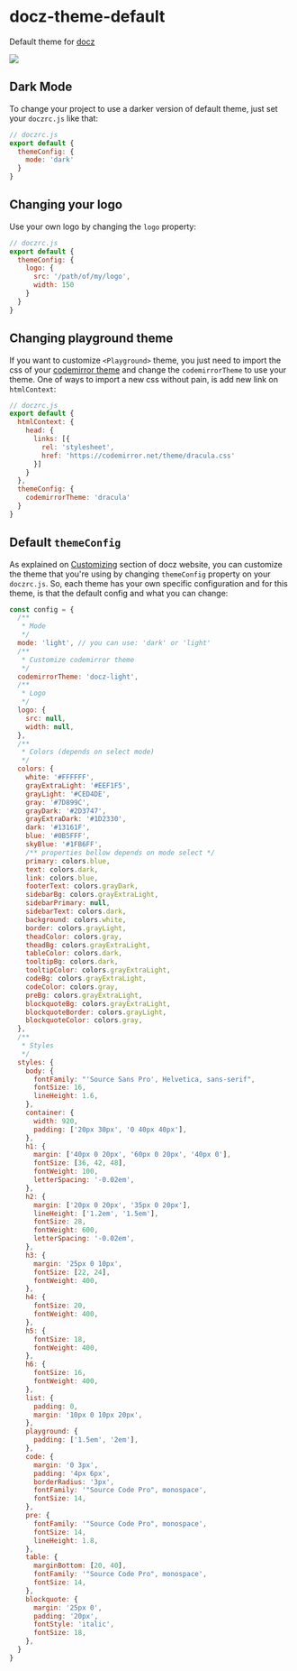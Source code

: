 # docz-theme-default

Default theme for [docz](https://docz.site)

![](https://cdn-std.dprcdn.net/files/acc_649651/xZt5zr)

## Dark Mode

To change your project to use a darker version of default theme, just set your `doczrc.js` like that:

```js
// doczrc.js
export default {
  themeConfig: {
    mode: 'dark'
  }
}
```

## Changing your logo

Use your own logo by changing the `logo` property:

```js
// doczrc.js
export default {
  themeConfig: {
    logo: {
      src: '/path/of/my/logo',
      width: 150
    }
  }
}
```

## Changing playground theme

If you want to customize `<Playground>` theme, you just need to import the css of your [codemirror theme](https://codemirror.net/theme/) and change the `codemirrorTheme` to use your theme. One of ways to import a new css without pain, is add new link on `htmlContext`:

```js
// doczrc.js
export default {
  htmlContext: {
    head: {
      links: [{
        rel: 'stylesheet',
        href: 'https://codemirror.net/theme/dracula.css'
      }]
    }
  },
  themeConfig: {
    codemirrorTheme: 'dracula'
  }
}
```

## Default `themeConfig`

As explained on [Customizing](https://www.docz.site/introduction/customizing) section of docz website, you can customize the theme that you're using by changing `themeConfig` property on your `doczrc.js`. So, each theme has your own specific configuration and for this theme, is that the default config and what you can change:

```js
const config = {
  /**
   * Mode
   */
  mode: 'light', // you can use: 'dark' or 'light'
  /**
   * Customize codemirror theme
   */
  codemirrorTheme: 'docz-light',
  /**
   * Logo
   */
  logo: {
    src: null,
    width: null,
  },
  /**
   * Colors (depends on select mode)
   */
  colors: {
    white: '#FFFFFF',
    grayExtraLight: '#EEF1F5',
    grayLight: '#CED4DE',
    gray: '#7D899C',
    grayDark: '#2D3747',
    grayExtraDark: '#1D2330',
    dark: '#13161F',
    blue: '#0B5FFF',
    skyBlue: '#1FB6FF',
    /** properties bellow depends on mode select */
    primary: colors.blue,
    text: colors.dark,
    link: colors.blue,
    footerText: colors.grayDark,
    sidebarBg: colors.grayExtraLight,
    sidebarPrimary: null,
    sidebarText: colors.dark,
    background: colors.white,
    border: colors.grayLight,
    theadColor: colors.gray,
    theadBg: colors.grayExtraLight,
    tableColor: colors.dark,
    tooltipBg: colors.dark,
    tooltipColor: colors.grayExtraLight,
    codeBg: colors.grayExtraLight,
    codeColor: colors.gray,
    preBg: colors.grayExtraLight,
    blockquoteBg: colors.grayExtraLight,
    blockquoteBorder: colors.grayLight,
    blockquoteColor: colors.gray,
  },
  /**
   * Styles
   */
  styles: {
    body: {
      fontFamily: "'Source Sans Pro', Helvetica, sans-serif",
      fontSize: 16,
      lineHeight: 1.6,
    },
    container: {
      width: 920,
      padding: ['20px 30px', '0 40px 40px'],
    },
    h1: {
      margin: ['40px 0 20px', '60px 0 20px', '40px 0'],
      fontSize: [36, 42, 48],
      fontWeight: 100,
      letterSpacing: '-0.02em',
    },
    h2: {
      margin: ['20px 0 20px', '35px 0 20px'],
      lineHeight: ['1.2em', '1.5em'],
      fontSize: 28,
      fontWeight: 600,
      letterSpacing: '-0.02em',
    },
    h3: {
      margin: '25px 0 10px',
      fontSize: [22, 24],
      fontWeight: 400,
    },
    h4: {
      fontSize: 20,
      fontWeight: 400,
    },
    h5: {
      fontSize: 18,
      fontWeight: 400,
    },
    h6: {
      fontSize: 16,
      fontWeight: 400,
    },
    list: {
      padding: 0,
      margin: '10px 0 10px 20px',
    },
    playground: {
      padding: ['1.5em', '2em'],
    },
    code: {
      margin: '0 3px',
      padding: '4px 6px',
      borderRadius: '3px',
      fontFamily: '"Source Code Pro", monospace',
      fontSize: 14,
    },
    pre: {
      fontFamily: '"Source Code Pro", monospace',
      fontSize: 14,
      lineHeight: 1.8,
    },
    table: {
      marginBottom: [20, 40],
      fontFamily: '"Source Code Pro", monospace',
      fontSize: 14,
    },
    blockquote: {
      margin: '25px 0',
      padding: '20px',
      fontStyle: 'italic',
      fontSize: 18,
    },
  }
}
```
